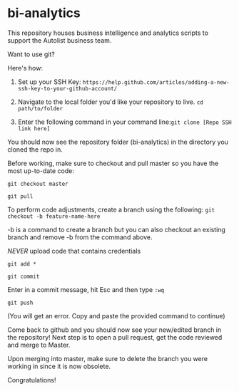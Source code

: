 # bi-analytics
This repository houses business intelligence and analytics scripts to support the Autolist business team.

Want to use git?

Here's how:

1) Set up your SSH Key: `https://help.github.com/articles/adding-a-new-ssh-key-to-your-github-account/`

2) Navigate to the local folder you'd like your repository to live. `cd path/to/folder`

3) Enter the following command in your command line:`git clone [Repo SSH link here]`

You should now see the repository folder (bi-analytics) in the directory you cloned the repo in.

Before working, make sure to checkout and pull master so you have the most up-to-date code:

`git checkout master`

`git pull`

To perform code adjustments, create a branch using the following:
`git checkout -b feature-name-here`

-b is a command to create a branch but you can also checkout an existing branch and remove -b from the command above.

*NEVER* upload code that contains credentials

`git add *`

`git commit`

Enter in a commit message, hit Esc and then type `:wq`

`git push`

(You will get an error. Copy and paste the provided command to continue)

Come back to github and you should now see your new/edited branch in the repository! Next step is to open a pull request, get the code reviewed and merge to Master.

Upon merging into master, make sure to delete the branch you were working in since it is now obsolete.

Congratulations!
